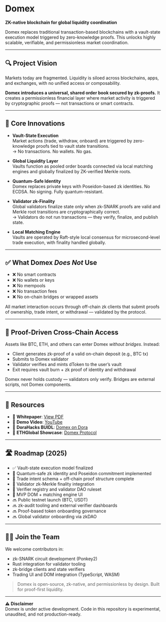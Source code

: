 # Domex

**ZK-native blockchain for global liquidity coordination**

Domex replaces traditional transaction-based blockchains with a vault-state execution model triggered by zero-knowledge proofs. This unlocks highly scalable, verifiable, and permissionless market coordination.

---

## 🔍 Project Vision

Markets today are fragmented. Liquidity is siloed across blockchains, apps, and exchanges, with no unified access or composability.

**Domex introduces a universal, shared order book secured by zk-proofs.** It creates a permissionless financial layer where market activity is triggered by cryptographic proofs — not transactions or smart contracts.

---

## 🧠 Core Innovations

- **Vault-State Execution**  
  Market actions (trade, withdraw, onboard) are triggered by zero-knowledge proofs tied to vault state transitions.  
  → No transactions. No wallets. No gas.

- **Global Liquidity Layer**  
  Vaults function as pooled order boards connected via local matching engines and globally finalized by ZK-verified Merkle roots.

- **Quantum-Safe Identity**  
  Domex replaces private keys with Poseidon-based zk identities. No ECDSA. No signing. Fully quantum-resistant.

- **Validator zk-Finality**  
  Global validators finalize state only when zk-SNARK proofs are valid and Merkle root transitions are cryptographically correct.  
  → Validators do not run transactions — they verify, finalize, and publish state.

- **Local Matching Engine**  
  Vaults are operated by Raft-style local consensus for microsecond-level trade execution, with finality handled globally.

---

## ✅ What Domex *Does Not* Use

- ❌ No smart contracts  
- ❌ No wallets or keys  
- ❌ No mempools  
- ❌ No transaction fees  
- ❌ No on-chain bridges or wrapped assets  

All market interaction occurs through off-chain zk clients that submit proofs of ownership, trade intent, or withdrawal — validated by the protocol.

---

## 🧩 Proof-Driven Cross-Chain Access

Assets like BTC, ETH, and others can enter Domex *without bridges*. Instead:

- Client generates zk-proof of a valid on-chain deposit (e.g., BTC tx)
- Submits to Domex validator
- Validator verifies and mints dToken to the user’s vault
- Exit requires vault burn + zk proof of identity and withdrawal

Domex never holds custody — validators only verify. Bridges are external scripts, not Domex components.

---

## 🔗 Resources

- 📜 **Whitepaper**: [View PDF](https://drive.google.com/file/d/1sRQ8050Pi_HmoTVlU0yaIoionKzciMew/view?usp=drive_link)  
- 🎥 **Demo Video**: [YouTube](https://www.youtube.com/watch?v=h6hQoVIQCpM)  
- 🧠 **DoraHacks BUIDL**: [Domex on Dora](https://dorahacks.io/buidl/28435)  
- 🧠 **ETHGlobal Showcase**: [Domex Protocol](https://ethglobal.com/showcase/domex-protocol-qh6zh)

---

## 🛣️ Roadmap (2025)

- ✅ Vault-state execution model finalized  
- 🔄 Quantum-safe zk identity and Poseidon commitment implemented  
- 🔄 Trade intent schema + off-chain proof structure complete  
- 🔄 Validator zk-Merkle finality integration  
- 🔄 Verifier registry and validator DAO ruleset  
- 🔄 MVP DOM + matching engine UI  
- 🔜 Public testnet launch (BTC, USDT)  
- 🔜 zk-audit tooling and external verifier dashboards  
- 🔜 Proof-based token onboarding governance  
- 🔜 Global validator onboarding via zkDAO

---

## 🧑‍💻 Join the Team

We welcome contributors in:

- zk-SNARK circuit development (Ponkey2)  
- Rust integration for validator tooling  
- zk-bridge clients and state verifiers  
- Trading UI and DOM integration (TypeScript, WASM)

> Domex is open-source, zk-native, and permissionless by design. Built for proof-first liquidity.

---

⚠️ **Disclaimer**  
Domex is under active development. Code in this repository is experimental, unaudited, and not production-ready.
